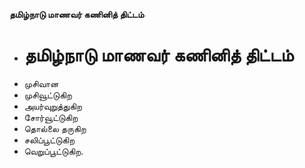**தமிழ்நாடு மாணவர் கணினித் திட்டம்**
- # தமிழ்நாடு மாணவர் கணினித் திட்டம்
- முசிவான
- முசிவூட்டுகிற
- அயர்வுறுத்துகிற
- சோர்வூட்டுகிற
- தொல்லை தருகிற
- சலிப்பூட்டுகிற
- வெறுப்பூட்டுகிற.

